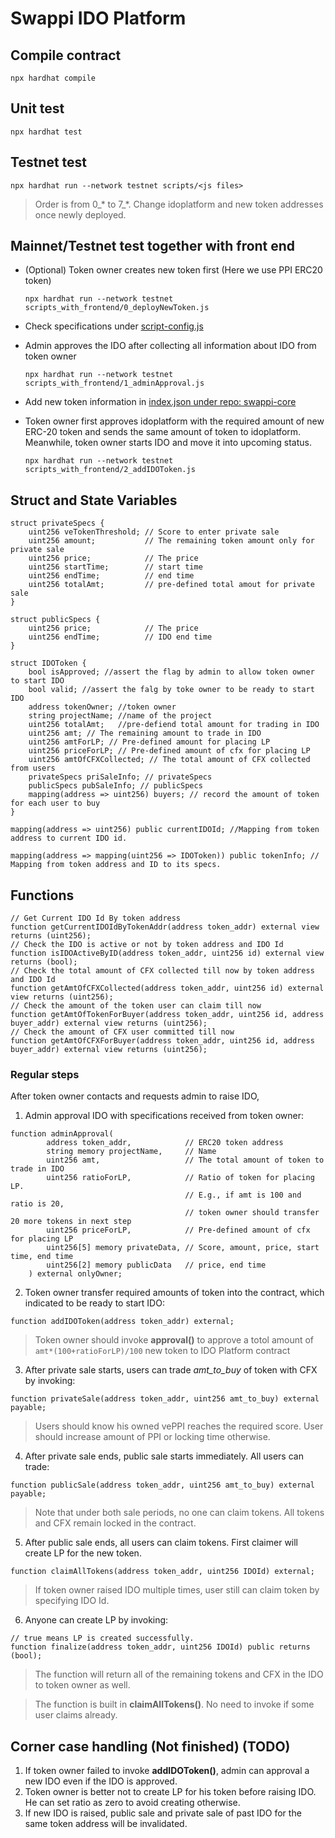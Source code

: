 # Swappi IDO Platform
## Compile contract
`npx hardhat compile`
## Unit test
`npx hardhat test`
## Testnet test
`npx hardhat run --network testnet scripts/<js files>`
> Order is from 0_* to 7_*. Change idoplatform and new token addresses once newly deployed.
## Mainnet/Testnet test together with front end
- (Optional) Token owner creates new token first (Here we use PPI ERC20 token)

    `npx hardhat run --network testnet scripts_with_frontend/0_deployNewToken.js`
- Check specifications under [script-config.js](script-config.js)

- Admin approves the IDO after collecting all information about IDO from token owner

    `npx hardhat run --network testnet scripts_with_frontend/1_adminApproval.js`

- Add new token information in [index.json under repo: swappi-core](https://github.com/swappidex/swappi-core/tree/dev/config/tokens/launchpad)

- Token owner first approves idoplatform with the required amount of new ERC-20 token and sends the same amount of token to idoplatform. Meanwhile, token owner starts IDO and move it into upcoming status.

    `npx hardhat run --network testnet scripts_with_frontend/2_addIDOToken.js`

## Struct and State Variables
```solidity
struct privateSpecs {
    uint256 veTokenThreshold; // Score to enter private sale
    uint256 amount;           // The remaining token amount only for private sale
    uint256 price;            // The price
    uint256 startTime;        // start time
    uint256 endTime;          // end time
    uint256 totalAmt;         // pre-defined total amout for private sale
}
```
```solidity
struct publicSpecs {
    uint256 price;            // The price
    uint256 endTime;          // IDO end time
}
```
```solidity
struct IDOToken {
    bool isApproved; //assert the flag by admin to allow token owner to start IDO
    bool valid; //assert the falg by toke owner to be ready to start IDO
    address tokenOwner; //token owner
    string projectName; //name of the project   
    uint256 totalAmt;   //pre-defiend total amount for trading in IDO 
    uint256 amt; // The remaining amount to trade in IDO
    uint256 amtForLP; // Pre-defined amount for placing LP
    uint256 priceForLP; // Pre-defined amount of cfx for placing LP
    uint256 amtOfCFXCollected; // The total amount of CFX collected from users
    privateSpecs priSaleInfo; // privateSpecs
    publicSpecs pubSaleInfo; // publicSpecs
    mapping(address => uint256) buyers; // record the amount of token for each user to buy
}
```
```solidity
mapping(address => uint256) public currentIDOId; //Mapping from token address to current IDO id.
```
```solidity
mapping(address => mapping(uint256 => IDOToken)) public tokenInfo; // Mapping from token address and ID to its specs.
```
## Functions
```solidity
// Get Current IDO Id By token address
function getCurrentIDOIdByTokenAddr(address token_addr) external view returns (uint256);
// Check the IDO is active or not by token address and IDO Id
function isIDOActiveByID(address token_addr, uint256 id) external view returns (bool);
// Check the total amount of CFX collected till now by token address and IDO Id
function getAmtOfCFXCollected(address token_addr, uint256 id) external view returns (uint256);
// Check the amount of the token user can claim till now
function getAmtOfTokenForBuyer(address token_addr, uint256 id, address buyer_addr) external view returns (uint256);
// Check the amount of CFX user committed till now
function getAmtOfCFXForBuyer(address token_addr, uint256 id, address buyer_addr) external view returns (uint256);
```
### Regular steps
After token owner contacts and requests admin to raise IDO,
1. Admin approval IDO with specifications received from token owner:
```solidity
function adminApproval(
        address token_addr,            // ERC20 token address
        string memory projectName,     // Name
        uint256 amt,                   // The total amount of token to trade in IDO
        uint256 ratioForLP,            // Ratio of token for placing LP. 
                                       // E.g., if amt is 100 and ratio is 20, 
                                       // token owner should transfer 20 more tokens in next step
        uint256 priceForLP,            // Pre-defined amount of cfx for placing LP
        uint256[5] memory privateData, // Score, amount, price, start time, end time
        uint256[2] memory publicData   // price, end time
    ) external onlyOwner;
```
2. Token owner transfer required amounts of token into the contract, which indicated to be ready to start IDO:
```solidity
function addIDOToken(address token_addr) external;
```
> Token owner should invoke **approval()** to approve a totol amount of `amt*(100+ratioForLP)/100` new token to IDO Platform contract
3. After private sale starts, users can trade *amt_to_buy* of token with CFX by invoking:
```solidity
function privateSale(address token_addr, uint256 amt_to_buy) external payable;
```
> Users should know his owned vePPI reaches the required score. User should increase amount of PPI or locking time otherwise.
4. After private sale ends, public sale starts immediately. All users can trade:
```solidity
function publicSale(address token_addr, uint256 amt_to_buy) external payable;
```
> Note that under both sale periods, no one can claim tokens. All tokens and CFX remain locked in the contract.
5. After public sale ends, all users can claim tokens. First claimer will create LP for the new token.
```solidity
function claimAllTokens(address token_addr, uint256 IDOId) external;
```
> If token owner raised IDO multiple times, user still can claim token by specifying IDO Id.
6. Anyone can create LP by invoking:
```solidity
// true means LP is created successfully.
function finalize(address token_addr, uint256 IDOId) public returns (bool);
```
> The function will return all of the remaining tokens and CFX in the IDO to token owner as well.

> The function is built in **claimAllTokens()**. No need to invoke if some user claims already.

## Corner case handling (Not finished) (TODO)
1. If token owner failed to invoke **addIDOToken()**, admin can approval a new IDO even if the IDO is approved.
2. Token owner is better not to create LP for his token before raising IDO. He can set ratio as zero to avoid creating otherwise.
3. If new IDO is raised, public sale and private sale of past IDO for the same token address will be invalidated.
